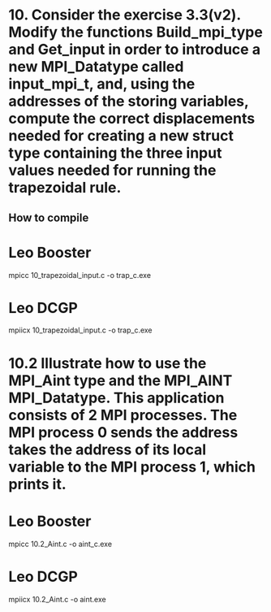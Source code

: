 # 10. Consider the exercise 3.3(v2). Modify the functions Build_mpi_type and Get_input in order to introduce a new MPI_Datatype called input_mpi_t, and, using the addresses of the storing variables, compute the correct displacements needed for creating a new struct type containing the three input values needed for running the trapezoidal rule.

## How to compile

# Leo Booster
mpicc 10_trapezoidal_input.c -o trap_c.exe

# Leo DCGP
mpiicx 10_trapezoidal_input.c -o trap_c.exe

# 10.2 Illustrate how to use the MPI_Aint type and the MPI_AINT MPI_Datatype. This application consists of 2 MPI processes. The MPI process 0 sends the address takes the address of its local variable to the MPI process 1, which prints it.

# Leo Booster
mpicc 10.2_Aint.c -o aint_c.exe

# Leo DCGP
mpiicx 10.2_Aint.c -o aint.exe
